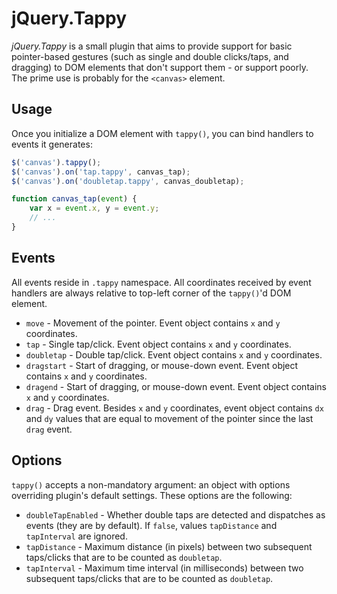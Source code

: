 # jQuery.Tappy

_jQuery.Tappy_ is a small plugin that aims to provide support for basic pointer-based gestures (such as single and double clicks/taps,
and dragging) to DOM elements that don't support them - or support poorly. The prime use is probably for the <code>\<canvas\></code> element.

Usage
-
Once you initialize a DOM element with <code>tappy()</code>, you can bind handlers to events it generates:

```javascript
$('canvas').tappy();
$('canvas').on('tap.tappy', canvas_tap);
$('canvas').on('doubletap.tappy', canvas_doubletap);

function canvas_tap(event) {
    var x = event.x, y = event.y;
    // ...
}
```

Events
-
All events reside in <code>.tappy</code> namespace. All coordinates received by event handlers are always
relative to top-left corner of the <code>tappy()</code>'d DOM element.

* <code>move</code> - Movement of the pointer. Event object contains <code>x</code> and <code>y</code> coordinates.
* <code>tap</code> - Single tap/click. Event object contains <code>x</code> and <code>y</code> coordinates.
* <code>doubletap</code> - Double tap/click. Event object contains <code>x</code> and <code>y</code> coordinates.
* <code>dragstart</code> - Start of dragging, or mouse-down event. Event object contains <code>x</code> and <code>y</code> coordinates.
* <code>dragend</code> - Start of dragging, or mouse-down event. Event object contains <code>x</code> and <code>y</code> coordinates.
* <code>drag</code> - Drag event. Besides <code>x</code> and <code>y</code> coordinates, event object contains
                      <code>dx</code> and <code>dy</code> values that are equal to movement of the pointer since
                      the last <code>drag</code> event.


Options
-
<code>tappy()</code> accepts a non-mandatory argument: an object with options overriding plugin's default settings.
These options are the following:

* <code>doubleTapEnabled</code> - Whether double taps are detected and dispatches as events (they are by default).
                                  If <code>false</code>, values <code>tapDistance</code> and <code>tapInterval</code> are ignored.
* <code>tapDistance</code> - Maximum distance (in pixels) between two subsequent taps/clicks that are to be counted as <code>doubletap</code>.
* <code>tapInterval</code> - Maximum time interval (in milliseconds) between two subsequent taps/clicks that are to be counted as <code>doubletap</code>.
